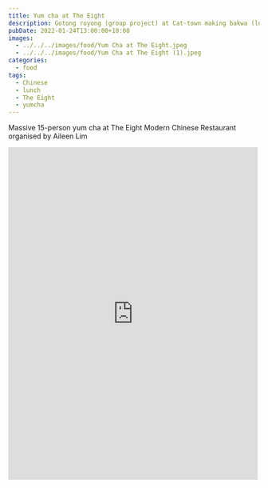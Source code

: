 ```yaml
---
title: Yum cha at The Eight
description: Gotong royong (group project) at Cat-town making bakwa (loong yoke) and kueh kapek (love letters)
pubDate: 2022-01-24T13:00:00+10:00
images:
  - ../../../images/food/Yum Cha at The Eight.jpeg
  - ../../../images/food/Yum Cha at The Eight (1).jpeg
categories:
  - food
tags:
  - Chinese
  - lunch
  - The Eight
  - yumcha
---
```


Massive 15-person yum cha at The Eight Modern Chinese Restaurant organised by Aileen Lim

<iframe src="https://www.facebook.com/plugins/post.php?href=https%3A%2F%2Fwww.facebook.com%2Fchris1.tham%2Fposts%2Fpfbid04wwX2ptUky6nNd7rsbwD631euPVJCuxKB2JzeyQmu8sP3jgJBCoMVzisRXEDF1kfl&show_text=true&width=500" width="500" height="665" style="border:none;overflow:hidden" scrolling="no" frameborder="0" allowfullscreen="true" allow="autoplay; clipboard-write; encrypted-media; picture-in-picture; web-share"></iframe>
